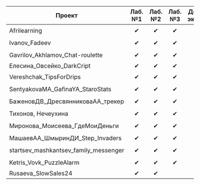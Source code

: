 | Проект  | Лаб. №1 | Лаб. №2 | Лаб. №3 | Допуск к экзамену
|---------|:-------:|:-------:|:-------:|:-----------------:
|Afrilearning | ✔ | ✔ | ✔ | 👍 |
|Ivanov_Fadeev| ✔ | ✔ | ✔ | 👍 |
|Gavrilov_Akhlamov_Chat-roulette| ✔ | ✔ | ✔ | 👍 |
|Елесина_Овсейко_DarkCript| ✔ | ✔ |  ✔ | ✔ | 👍 |
|Vereshchak_TipsForDrips| ✔ | ✔ | ✔ | 👍 |
|SentyakovaMA_GafinaYA_StaroStats| ✔ | ✔ | ✔ | 👍 |
|БаженовДВ_ДресвянниковаАА_трекер| ✔ | ✔ | ✔ | 👍 |
|Тихонов, Нечеухина| ✔ | ✔ | ✔ | 👍 |
|Миронова_Моисеева_ГдеМоиДеньги| ✔ | ✔ | ✔ | 👍 |
|МашаевАА_ШмыринДИ_Step_Invaders| ✔ | ✔ | ✔ | 👍 |
|startsev_mashkantsev_family_messenger|✔ | ✔ | ✔ | 👍 |
|Ketris_Vovk_PuzzleAlarm| ✔ | ✔ | ✔ | 👍 |
|Rusaeva_SlowSales24| ✔ | ✔ |   |   |
